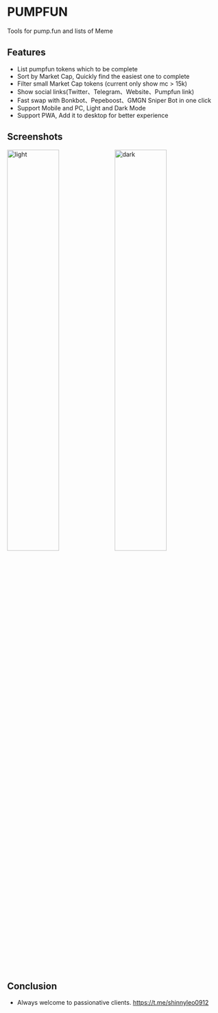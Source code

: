 # PUMPFUN
Tools for pump.fun and lists of Meme

## Features
- List pumpfun tokens which to be complete
- Sort by Market Cap, Quickly find the easiest one to complete
- Filter small Market Cap tokens (current only show mc > 15k)
- Show social links(Twitter、Telegram、Website、Pumpfun link)
- Fast swap with Bonkbot、Pepeboost、GMGN Sniper Bot in one click
- Support Mobile and PC, Light and Dark Mode
- Support PWA, Add it to desktop for better experience

## Screenshots

<div>
  <img src="https://cdn.jsdelivr.net/gh/evolify/files/img/202404231034287.PNG" alt="light" width="49%">
  <img src="https://cdn.jsdelivr.net/gh/evolify/files/img/202404231034289.PNG" alt="dark" width="49%">
</div>


## Conclusion
- Always welcome to passionative clients. https://t.me/shinnyleo0912
